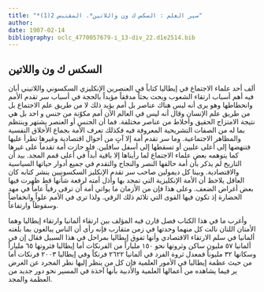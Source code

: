 ```yaml
---
title: "*سير العلم : السكس ك ون واللاتين*. المقتبس 2(1)"
author: 
date: 1907-02-14
bibliography: oclc_4770057679-i_13-div_22.d1e2514.bib
---
```




##  السكس  ك  ون واللاتين 


 ألف  أحد  علماء الاجتماع في إيطاليا كتاباً في العنصرين الإنكليزي السكسوني واللاتيني أبان فيه أهم أسباب ارتقاء الشعوب وبحث بحثاً مدققاً مؤيداً بالحجة في أسباب سر تقدم الأمم وانحطاطها وهو يرى أنه ليس هناك عناصر بل أمم يؤيد ذلك لا من طريق علم   الاجتماع بل من طريق علم الإنسان وقال أنه ليس في العالم الآن أمم مكوّنة من جنس و  احد  بل هي نتيجة الامتزاج الحقيق وأخلاط من عناصر مختلفة. فما أن الجنس أو العنصر يشتهر وينتظم بما له من الصفات التشريحية المعروفة فيه فكذلك تعرف الأمة بجماع الأخلاق النفسية والمظاهر الاجتماعية. وما سر تقدم أمة إلا آتٍ من أحوال اقتصادية وغيرها تطرأ عليها فتنهضها إلى أعلى عليين أو تسقطها إلى أسفل سافلين. فلو حازت أمة تقدماً على غيرها كما يتوهمه بعض علماء الاجتماع لما رأيناها إلا باقية أبداً في أعلى قمم المجد. بيد أن التاريخ لم يذكر بأن أمة حالفها النصر والنجاح والتقدم في جميع أدوار حياتها السياسية والاقتصادية. وبينا كل ديمولين صاحب سر تقدم الإنكليز السكسونيين ينشر كتابه كان العاقل يلاحظ أن الأمة الإنكليزية التي تمجد بها وأذل أمته لرفعة شأنها قط ظهرت فيها بعض أغراض الضعف. وعلى هذا فإن من الأزمان ما يواتي أمة أن ترقى رقياً عاماً في مهد الحضارة إذ تكون فيها القوى التي تلائم ذلك الرقي. ولذا ترى في الأمم علواً وانخفاضاً وسقوطاً وارتفاعاً. 

 وأغرب ما في هذا الكتاب فصل قارن فيه المؤلف بين ارتقاء ألمانيا وارتقاء إيطاليا وهما الأمتان اللتان نالت كل منهما وحدتها في زمن متقارب فإنه رأى أن الناس يبالغون بما بلغته ألمانيا في سلم الارتقاء الاقتصادي وأنها تفوق إيطاليا بمراحل في هذا السبيل فقال إن في ألمانيا  ٥٧  مليون ساكن وثروتها نحو  ١٥٠  ملياراً من الفرنكات أما إيطاليا فثروتها  ٦٥  ملياراً وسكانها  ٣٢  مليوناً فمعدل ثروة الفرد في ألمانيا  ٢٦٢٢  فرنكاً وفي إيطاليا  ٢٠٠٣  فرنكات أما من حيث عظمة إيطاليا في الأمور العلمية فإن كل من ينظر إليها نظر المجرد عن الغرض ير فيما يشاهده من أعمالها العلمية والأدبية بأنها آخذة في المسير نحو دور جديد من العظمة والمجد.  
